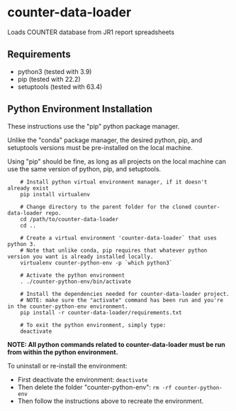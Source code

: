 # counter-data-loader
Loads COUNTER database from JR1 report spreadsheets

## Requirements

* python3  (tested with 3.9)
* pip      (tested with 22.2)
* setuptools   (tested with 63.4)

## Python Environment Installation

These instructions use the "pip" python package manager.   

Unlike the "conda" package manager, the desired python, pip, and setuptools versions must be pre-installed on the local machine.

Using "pip" should be fine, as long as all projects on the local machine can use the same version of python, pip, and setuptools.
```
    # Install python virtual environment manager, if it doesn't already exist
    pip install virtualenv
    
    # Change directory to the parent folder for the cloned counter-data-loader repo.
    cd /path/to/counter-data-loader
    cd ..
    
    # Create a virtual environment 'counter-data-loader` that uses python 3.
    # Note that unlike conda, pip requires that whatever python version you want is already installed locally.
    virtualenv counter-python-env -p `which python3`
    
    # Activate the python environment
    . ./counter-python-env/bin/activate
    
    # Install the dependencies needed for counter-data-loader project.
    # NOTE: make sure the "activate" command has been run and you're in the counter-python-env environment.    
    pip install -r counter-data-loader/requirements.txt
    
    # To exit the python environment, simply type:
    deactivate    
```
**NOTE: All python commands related to counter-data-loader must be run from within the python environment.**

To uninstall or re-install the environment:

* First deactivate the environment:  `deactivate`
* Then delete the folder "counter-python-env":  `rm -rf counter-python-env`
* Then follow the instructions above to recreate the environment.



